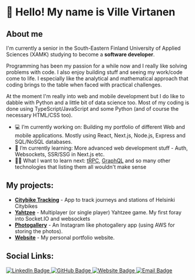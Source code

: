# 👋 Hello! My name is Ville Virtanen


## About me

I'm currently a senior in the South-Eastern Finland University of Applied Sciences (XAMK) studying to become a **software developer**.

Programming has been my passion for a while now and I really like solving problems with code. I also enjoy building stuff and seeing my work/code come to life. I especially like the analytical and mathematical approach that coding brings to the table when faced with practical challenges.

At the moment I'm really into web and mobile development but I do like to dabble with Python and a little bit of data science too. Most of my coding is done using TypeScript/JavaScript and some Python (and of course the necessary HTML/CSS too).

* 💻 I’m currently working on: Building my portfolio of different Web and mobile applications. Mostly using React, Next.js, Node.js, Express and SQL/NoSQL databases.
* 📖 I’m currently learning: More advanced web development stuff - Auth, Websockets, SSR/SSG in Next.js etc.
* 👨‍🎓 What I want to learn next: [tRPC](https://trpc.io), [GraphQL](https://graphql.org) and so many other technologies that listing them all wouldn't make sense

## My projects:

- [**Citybike Tracking**](https://citybike-tracking.vercel.app) - App to track journeys and stations of Helsinki Citybikes
- [**Yahtzee**](https://yahtzee.herokuapp.com) - Multiplayer (or single player) Yahtzee game. My first foray into Socket.IO and websockets
- [**Photogallery**](https://photogallery.herokuapp.com) - An Instagram like photogallery app (using AWS for storing the photos).
- [**Website**](https://virtanen.dev) - My personal portfolio website.

## Social Links:

<div id="badges">
  <a href="https://www.linkedin.com/in/villeovirtanen/">
    <img src="https://img.shields.io/badge/LinkedIn-0A66C2?style=for-the-badge&logo=linkedin&logoColor=white" alt="LinkedIn Badge"/>
  </a>
  <a href="https://github.com/virtanen-ville">
    <img src="https://img.shields.io/badge/GitHub-0C010D?style=for-the-badge&logo=github&logoColor=white" alt="GitHub Badge"/>
  </a>
    <a href="https://virtanen.dev">
    <img src="https://img.shields.io/badge/Website-03F4A9?style=for-the-badge&logo=react&logoColor=white" alt="Website Badge"/>
  </a>
    <a href="mailto: ville.o.virtanen@icloud.com">
    <img src="https://img.shields.io/badge/Email-0DABFC?style=for-the-badge&logo=mail.ru&logoColor=white" alt="Email Badge"/>
  </a>
</div>


